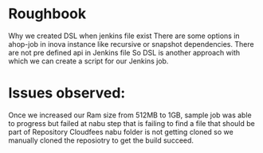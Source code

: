 # Roughbook
Why we created DSL when jenkins file exist
There are some options in ahop-job in inova instance like recursive or snapshot dependencies. There are not pre defined api in Jenkins file
So DSL is another approach with which we can create a script for our Jenkins job.
# Issues observed:
Once we increased our Ram size from 512MB to 1GB, sample job was able to progress but failed at nabu step that is failing to find a file that should be part of Repository
Cloudfees nabu folder is not getting cloned so we manually cloned the reposiotry to get the build succeed.
